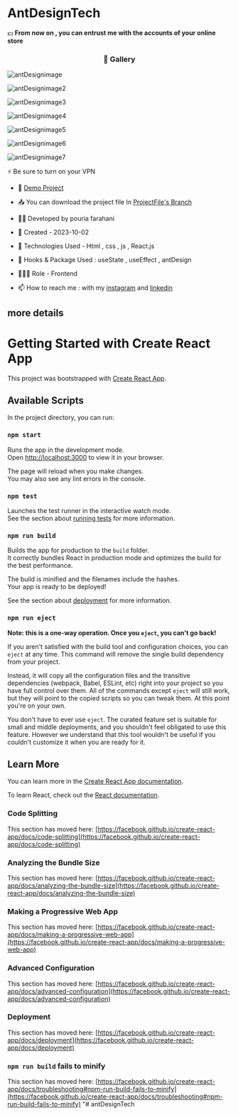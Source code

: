 # AntDesignTech

💵 **From now on , you can entrust me with the accounts of your online store**
<!-- <p>&nbsp;</p>
<h3 align="center"> ☃ Help view the site </h3>

https://user-images.githubusercontent.com/109727844/210151666-ad89db12-3a27-4991-971a-9d8cb6e58c05.mp4 -->
 
<h3 align="center"> 📸 Gallery </h3>

![antDesignimage](https://github.com/Pouria-Farahani-developer/antDesignTech/assets/109727844/f8fd4988-fa6c-4329-9b18-01cf7e782474)

![antDesignimage2](https://github.com/Pouria-Farahani-developer/antDesignTech/assets/109727844/03ddc57b-e661-43a0-b762-e8e015303c5c)

![antDesignimage3](https://github.com/Pouria-Farahani-developer/antDesignTech/assets/109727844/18a1c8d6-3197-4966-8293-cf3cef5a649a)

![antDesignimage4](https://github.com/Pouria-Farahani-developer/antDesignTech/assets/109727844/1b4c4c4b-5bc2-4ce9-9750-1b0a50789b42)

![antDesignimage5](https://github.com/Pouria-Farahani-developer/antDesignTech/assets/109727844/dc91394f-59ba-4daf-aea3-5e2da2eadf17)

![antDesignimage6](https://github.com/Pouria-Farahani-developer/antDesignTech/assets/109727844/edb1e3df-cb52-4ff4-bf91-12dae20e69c0)

![antDesignimage7](https://github.com/Pouria-Farahani-developer/antDesignTech/assets/109727844/681b2135-db24-439d-b576-1529e5dcc745)


⚡ Be sure to turn on your VPN 

- 🔗 [Demo Project](https://pouria-farahani-developer.github.io/antDesignTech)

- 📤 You can download the project file In [ProjectFile's Branch](https://github.com/Pouria-Farahani-developer/antDesignTech/tree/Project-file)

- 👨‍💻 Developed by pouria farahani

- 📆 Created - 2023-10-02

- 🤖 Technologies Used - Html , css , js , React.js 

- 🚧 Hooks & Package Used : useState , useEffect , antDesign

- 🕵🏻‍♀️ Role - Frontend

- 📫 How to reach me : with my [instagram](https://www.instagram.com/pouria_farahani_developer) and [linkedin](https://www.linkedin.com/in/pouria-farahani-developer)

## more details

# Getting Started with Create React App

This project was bootstrapped with [Create React App](https://github.com/facebook/create-react-app).

## Available Scripts

In the project directory, you can run:

### `npm start`

Runs the app in the development mode.\
Open [http://localhost:3000](http://localhost:3000) to view it in your browser.

The page will reload when you make changes.\
You may also see any lint errors in the console.

### `npm test`

Launches the test runner in the interactive watch mode.\
See the section about [running tests](https://facebook.github.io/create-react-app/docs/running-tests) for more information.

### `npm run build`

Builds the app for production to the `build` folder.\
It correctly bundles React in production mode and optimizes the build for the best performance.

The build is minified and the filenames include the hashes.\
Your app is ready to be deployed!

See the section about [deployment](https://facebook.github.io/create-react-app/docs/deployment) for more information.

### `npm run eject`

**Note: this is a one-way operation. Once you `eject`, you can't go back!**

If you aren't satisfied with the build tool and configuration choices, you can `eject` at any time. This command will remove the single build dependency from your project.

Instead, it will copy all the configuration files and the transitive dependencies (webpack, Babel, ESLint, etc) right into your project so you have full control over them. All of the commands except `eject` will still work, but they will point to the copied scripts so you can tweak them. At this point you're on your own.

You don't have to ever use `eject`. The curated feature set is suitable for small and middle deployments, and you shouldn't feel obligated to use this feature. However we understand that this tool wouldn't be useful if you couldn't customize it when you are ready for it.

## Learn More

You can learn more in the [Create React App documentation](https://facebook.github.io/create-react-app/docs/getting-started).

To learn React, check out the [React documentation](https://reactjs.org/).

### Code Splitting

This section has moved here: [https://facebook.github.io/create-react-app/docs/code-splitting](https://facebook.github.io/create-react-app/docs/code-splitting)

### Analyzing the Bundle Size

This section has moved here: [https://facebook.github.io/create-react-app/docs/analyzing-the-bundle-size](https://facebook.github.io/create-react-app/docs/analyzing-the-bundle-size)

### Making a Progressive Web App

This section has moved here: [https://facebook.github.io/create-react-app/docs/making-a-progressive-web-app](https://facebook.github.io/create-react-app/docs/making-a-progressive-web-app)

### Advanced Configuration

This section has moved here: [https://facebook.github.io/create-react-app/docs/advanced-configuration](https://facebook.github.io/create-react-app/docs/advanced-configuration)

### Deployment

This section has moved here: [https://facebook.github.io/create-react-app/docs/deployment](https://facebook.github.io/create-react-app/docs/deployment)

### `npm run build` fails to minify

This section has moved here: [https://facebook.github.io/create-react-app/docs/troubleshooting#npm-run-build-fails-to-minify](https://facebook.github.io/create-react-app/docs/troubleshooting#npm-run-build-fails-to-minify)
"# antDesignTech
